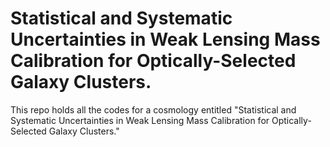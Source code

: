 # Statistical and Systematic Uncertainties in Weak Lensing Mass Calibration for Optically-Selected Galaxy Clusters.
This repo holds all the codes for a cosmology entitled "Statistical and Systematic Uncertainties in Weak Lensing Mass Calibration for Optically-Selected Galaxy Clusters."
